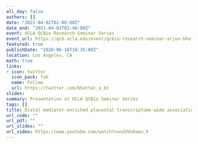 ```yaml
---
all_day: false
authors: []
date: "2021-04-02T02:00:00Z"
date_end: "2021-04-02T02:40:00Z"
event: UCLA QCBio Research Seminar Series
event_url: https://qcb.ucla.edu/event/qcbio-research-seminar-arjun-bhattacharya-pasaniuc/
featured: true
publishDate: "2020-06-16T10:35:00Z"
location: Los Angeles, CA
math: true
links:
- icon: twitter
  icon_pack: fab
  name: Follow
  url: https://twitter.com/bhattac_a_bt
slides:
summary: Presentation at UCLA QCBio Seminar Series
tags: []
title: Distal mediator-enriched placental transcriptome-wide association studies reveal genetic mechanisms supporting the Developmental Origins of Health and Disease
url_code: ""
url_pdf: ""
url_slides: ""
url_video: https://www.youtube.com/watch?v=n2UVokaeu_k
---
```

